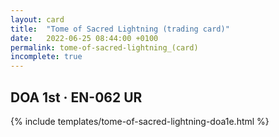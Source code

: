 ```yaml
---
layout: card
title:  "Tome of Sacred Lightning (trading card)"
date:   2022-06-25 08:44:00 +0100
permalink: tome-of-sacred-lightning_(card)
incomplete: true
---
```


## DOA 1st &middot; EN-062 UR

{% include templates/tome-of-sacred-lightning-doa1e.html %}
